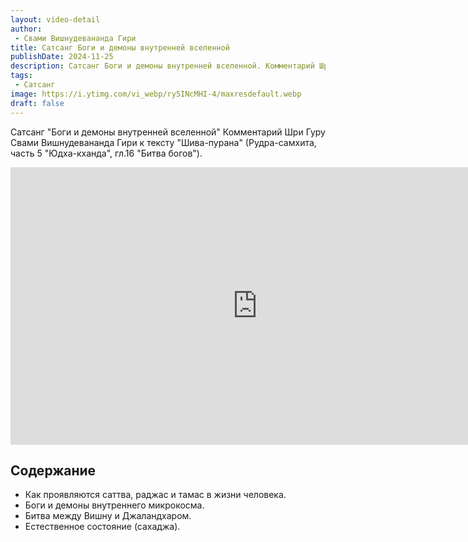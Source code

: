```yaml
---
layout: video-detail
author:
 - Свами Вишнудевананда Гири
title: Сатсанг Боги и демоны внутренней вселенной
publishDate: 2024-11-25
description: Сатсанг Боги и демоны внутренней вселенной. Комментарий Шри Гуру Свами Вишнудевананда Гири к тексту "Шива-пурана" (Рудра-самхита, часть 5 "Юдха-кханда", гл.16 "Битва богов").
tags: 
 - Сатсанг
image: https://i.ytimg.com/vi_webp/ry5INcMHI-4/maxresdefault.webp
draft: false
---
```


 Сатсанг "Боги и демоны внутренней вселенной"
Комментарий Шри Гуру Свами Вишнудевананда Гири к тексту "Шива-пурана" (Рудра-самхита, часть 5 "Юдха-кханда", гл.16 "Битва богов").

<iframe width="790" height="444" src="https://www.youtube.com/embed/ry5INcMHI-4" frameborder="0" allowfullscreen=""></iframe> 

## Содержание

- Как проявляются саттва, раджас и тамас в жизни человека.
- Боги и демоны внутреннего микрокосма.
- Битва между Вишну и Джаландхаром.
- Естественное состояние (сахаджа).
